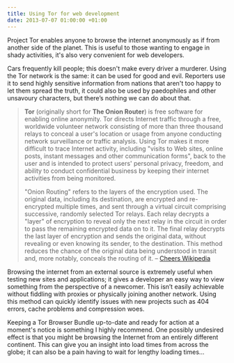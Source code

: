 ```yaml
---
title: Using Tor for web development
date: 2013-07-07 01:00:00 +01:00
---
```


Project Tor enables anyone to browse the internet anonymously as if from another side of the planet. This is useful to those wanting to engage in shady activities, it's also very convenient for web developers.

Cars frequently kill people; this doesn't make every driver a murderer. Using the Tor network is the same: it can be used for good and evil. Reporters use it to send highly sensitive information from nations that aren't too happy to let them spread the truth, it could also be used by paedophiles and other unsavoury characters, but there’s nothing we can do about that.

> **Tor** (originally short for **The Onion Router**) is free software for enabling online anonymity. Tor directs Internet traffic through a free, worldwide volunteer network consisting of more than three thousand relays to conceal a user's location or usage from anyone conducting network surveillance or traffic analysis. Using Tor makes it more difficult to trace Internet activity, including "visits to Web sites, online posts, instant messages and other communication forms", back to the user and is intended to protect users' personal privacy, freedom, and ability to conduct confidential business by keeping their internet activities from being monitored.
>
> "Onion Routing" refers to the layers of the encryption used. The original data, including its destination, are encrypted and re-encrypted multiple times, and sent through a virtual circuit comprising successive, randomly selected Tor relays. Each relay decrypts a "layer" of encryption to reveal only the next relay in the circuit in order to pass the remaining encrypted data on to it. The final relay decrypts the last layer of encryption and sends the original data, without revealing or even knowing its sender, to the destination. This method reduces the chance of the original data being understood in transit and, more notably, conceals the routing of it. – [Cheers Wikipedia](http://en.wikipedia.org/wiki/Tor_(anonymity_network))

Browsing the internet from an external source is extremely useful when testing new sites and applications; it gives a developer an easy way to view something from the perspective of a newcomer. This isn’t easily achievable without fiddling with proxies or physically joining another network. Using this method can quickly identify issues with new projects such as 404 errors, cache problems and compression woes.

Keeping a Tor Browser Bundle up-to-date and ready for action at a moment's notice is something I highly recommend. One possibly undesired effect is that you might be browsing the Internet from an entirely different continent. This can give you an insight into load times from across the globe; it can also be a pain having to wait for lengthy loading times...